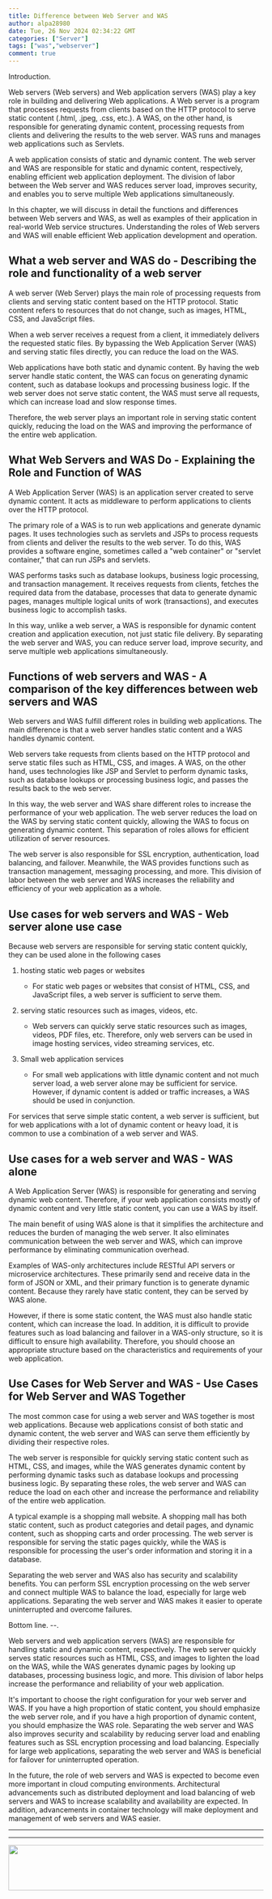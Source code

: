 ```yaml
---
title: Difference between Web Server and WAS
author: alpa28980
date: Tue, 26 Nov 2024 02:34:22 GMT
categories: ["Server"]
tags: ["was","webserver"]
comment: true
---
```


Introduction.


Web servers (Web servers) and Web application servers (WAS) play a key role in building and delivering Web applications. A Web server is a program that processes requests from clients based on the HTTP protocol to serve static content (.html, .jpeg, .css, etc.). A WAS, on the other hand, is responsible for generating dynamic content, processing requests from clients and delivering the results to the web server. WAS runs and manages web applications such as Servlets.

A web application consists of static and dynamic content. The web server and WAS are responsible for static and dynamic content, respectively, enabling efficient web application deployment. The division of labor between the Web server and WAS reduces server load, improves security, and enables you to serve multiple Web applications simultaneously.

In this chapter, we will discuss in detail the functions and differences between Web servers and WAS, as well as examples of their application in real-world Web service structures. Understanding the roles of Web servers and WAS will enable efficient Web application development and operation.

What a web server and WAS do - Describing the role and functionality of a web server
-------------------------------

A web server (Web Server) plays the main role of processing requests from clients and serving static content based on the HTTP protocol. Static content refers to resources that do not change, such as images, HTML, CSS, and JavaScript files.

When a web server receives a request from a client, it immediately delivers the requested static files. By bypassing the Web Application Server (WAS) and serving static files directly, you can reduce the load on the WAS.

Web applications have both static and dynamic content. By having the web server handle static content, the WAS can focus on generating dynamic content, such as database lookups and processing business logic. If the web server does not serve static content, the WAS must serve all requests, which can increase load and slow response times.

Therefore, the web server plays an important role in serving static content quickly, reducing the load on the WAS and improving the performance of the entire web application.

What Web Servers and WAS Do - Explaining the Role and Function of WAS
------------------------------

A Web Application Server (WAS) is an application server created to serve dynamic content. It acts as middleware to perform applications to clients over the HTTP protocol.

The primary role of a WAS is to run web applications and generate dynamic pages. It uses technologies such as servlets and JSPs to process requests from clients and deliver the results to the web server. To do this, WAS provides a software engine, sometimes called a "web container" or "servlet container," that can run JSPs and servlets.

WAS performs tasks such as database lookups, business logic processing, and transaction management. It receives requests from clients, fetches the required data from the database, processes that data to generate dynamic pages, manages multiple logical units of work (transactions), and executes business logic to accomplish tasks.

In this way, unlike a web server, a WAS is responsible for dynamic content creation and application execution, not just static file delivery. By separating the web server and WAS, you can reduce server load, improve security, and serve multiple web applications simultaneously.

Functions of web servers and WAS - A comparison of the key differences between web servers and WAS
------------------------------------

Web servers and WAS fulfill different roles in building web applications. The main difference is that a web server handles static content and a WAS handles dynamic content.

Web servers take requests from clients based on the HTTP protocol and serve static files such as HTML, CSS, and images. A WAS, on the other hand, uses technologies like JSP and Servlet to perform dynamic tasks, such as database lookups or processing business logic, and passes the results back to the web server.

In this way, the web server and WAS share different roles to increase the performance of your web application. The web server reduces the load on the WAS by serving static content quickly, allowing the WAS to focus on generating dynamic content. This separation of roles allows for efficient utilization of server resources.

The web server is also responsible for SSL encryption, authentication, load balancing, and failover. Meanwhile, the WAS provides functions such as transaction management, messaging processing, and more. This division of labor between the web server and WAS increases the reliability and efficiency of your web application as a whole.

Use cases for web servers and WAS - Web server alone use case
--------------------------------

Because web servers are responsible for serving static content quickly, they can be used alone in the following cases

1. hosting static web pages or websites
    
    * For static web pages or websites that consist of HTML, CSS, and JavaScript files, a web server is sufficient to serve them.
2. serving static resources such as images, videos, etc.
    
    * Web servers can quickly serve static resources such as images, videos, PDF files, etc. Therefore, only web servers can be used in image hosting services, video streaming services, etc.
3. Small web application services
    
    * For small web applications with little dynamic content and not much server load, a web server alone may be sufficient for service. However, if dynamic content is added or traffic increases, a WAS should be used in conjunction.

For services that serve simple static content, a web server is sufficient, but for web applications with a lot of dynamic content or heavy load, it is common to use a combination of a web server and WAS.

Use cases for a web server and WAS - WAS alone
-------------------------------

A Web Application Server (WAS) is responsible for generating and serving dynamic web content. Therefore, if your web application consists mostly of dynamic content and very little static content, you can use a WAS by itself.

The main benefit of using WAS alone is that it simplifies the architecture and reduces the burden of managing the web server. It also eliminates communication between the web server and WAS, which can improve performance by eliminating communication overhead.

Examples of WAS-only architectures include RESTful API servers or microservice architectures. These primarily send and receive data in the form of JSON or XML, and their primary function is to generate dynamic content. Because they rarely have static content, they can be served by WAS alone.

However, if there is some static content, the WAS must also handle static content, which can increase the load. In addition, it is difficult to provide features such as load balancing and failover in a WAS-only structure, so it is difficult to ensure high availability. Therefore, you should choose an appropriate structure based on the characteristics and requirements of your web application.

Use Cases for Web Server and WAS - Use Cases for Web Server and WAS Together
----------------------------------------

The most common case for using a web server and WAS together is most web applications. Because web applications consist of both static and dynamic content, the web server and WAS can serve them efficiently by dividing their respective roles.

The web server is responsible for quickly serving static content such as HTML, CSS, and images, while the WAS generates dynamic content by performing dynamic tasks such as database lookups and processing business logic. By separating these roles, the web server and WAS can reduce the load on each other and increase the performance and reliability of the entire web application.

A typical example is a shopping mall website. A shopping mall has both static content, such as product categories and detail pages, and dynamic content, such as shopping carts and order processing. The web server is responsible for serving the static pages quickly, while the WAS is responsible for processing the user's order information and storing it in a database.

Separating the web server and WAS also has security and scalability benefits. You can perform SSL encryption processing on the web server and connect multiple WAS to balance the load, especially for large web applications. Separating the web server and WAS makes it easier to operate uninterrupted and overcome failures.

Bottom line.
--.

Web servers and web application servers (WAS) are responsible for handling static and dynamic content, respectively. The web server quickly serves static resources such as HTML, CSS, and images to lighten the load on the WAS, while the WAS generates dynamic pages by looking up databases, processing business logic, and more. This division of labor helps increase the performance and reliability of your web application.

It's important to choose the right configuration for your web server and WAS. If you have a high proportion of static content, you should emphasize the web server role, and if you have a high proportion of dynamic content, you should emphasize the WAS role. Separating the web server and WAS also improves security and scalability by reducing server load and enabling features such as SSL encryption processing and load balancing. Especially for large web applications, separating the web server and WAS is beneficial for failover for uninterrupted operation.

In the future, the role of web servers and WAS is expected to become even more important in cloud computing environments. Architectural advancements such as distributed deployment and load balancing of web servers and WAS to increase scalability and availability are expected. In addition, advancements in container technology will make deployment and management of web servers and WAS easier.

---
---

<a href='https://s.click.aliexpress.com/e/_onuzOWd?bz=725*90' target='_parent'><img width='725' height='90' src='https://ae01.alicdn.com/kf/S8feb695d06904bd381ff69e15e0765bar.jpg' /></a>

